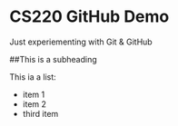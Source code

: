 # CS220 GitHub Demo

Just experiementing with Git & GitHub

##This is a subheading 

This ia a list:
* item 1
* item 2
* third item
